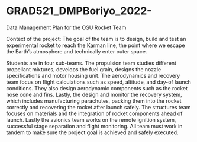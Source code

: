 # GRAD521_DMPBoriyo_2022-

Data Management Plan for the OSU Rocket Team

Context of the project:
The goal of the team is to design, build and test an experimental rocket to reach the Karman line, the point where we escape the Earth’s atmosphere and technically enter outer space.

Students are in four sub-teams. The propulsion team studies different propellant mixtures, develops the fuel grain, designs the nozzle specifications and motor housing unit. The aerodynamics and recovery team focus on flight calculations such as speed, altitude, and day-of launch conditions. They also design aerodynamic components such as the rocket nose cone and fins. Lastly, the design and monitor the recovery system, which includes manufacturing parachutes, packing them into the rocket correctly and recovering the rocket after launch safely. The structures team focuses on materials and the integration of rocket components ahead of launch. Lastly the avionics team works on the remote ignition system, successful stage separation and flight monitoring. All team must work in tandem to make sure the project goal is achieved and safely executed.

